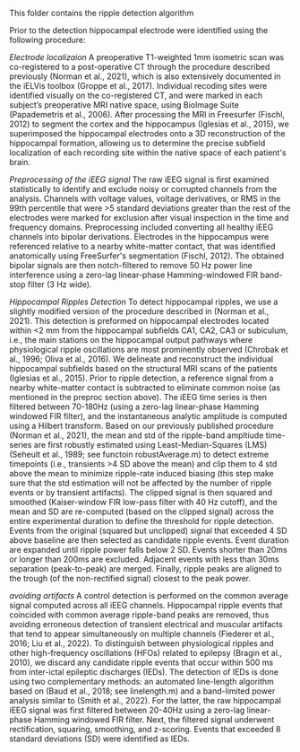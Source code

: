 This folder contains the ripple detection algorithm

Prior to the detection hippocampal electrode were identified using the following procedure:

*Electrode localizaion*
A preoperative T1-weighted 1mm isometric scan was co-registered to a post-operative CT through the procedure described previously (Norman et al., 2021), which is also extensively documented in the iELVis toolbox (Groppe et al., 2017). Individual recoding sites were identified visually on the co-registered CT, and were marked in each subject’s preoperative MRI native space, using BioImage Suite (Papademetris et al., 2006). After processing the MRI in Freesurfer (Fischl, 2012) to segment the cortex and the hippocampus (Iglesias et al., 2015), we superimposed the hippocampal electrodes onto a 3D reconstruction of the hippocampal formation, allowing us to determine the precise subfield localization of each recording site within the native space of each patient's brain.

*Preprocessing of the iEEG signal* 
The raw iEEG signal is first examined statistically to identify and exclude noisy or corrupted channels from the analysis. Channels with voltage values, voltage derivatives, or RMS in the 99th percentile that were >5 standard deviations greater than the rest of the electrodes were marked for exclusion after visual inspection in the time and frequency domains. Preprocessing included converting all healthy iEEG channels into bipolar derivations. Electrodes in the hippocampus were referenced relative to a nearby white-matter contact, that was identified anatomically using FreeSurfer's segmentation (Fischl, 2012). The obtained bipolar signals are then notch-filtered to remove 50 Hz power line interference using a zero-lag linear-phase Hamming-windowed FIR band-stop filter (3 Hz wide).

*Hippocampal Ripples Detection* 
To detect hippocampal ripples, we use a slightly modified version of the procedure described in (Norman et al., 2021). 
This detection is preformed on hippocampal electrodes located within <2 mm from the hippocampal subfields CA1, CA2, CA3 or subiculum, i.e., the main stations on the hippocampal output pathways where physiological ripple oscillations are most prominently observed (Chrobak et al., 1996; Oliva et al., 2016). We delineate and reconstruct the individual hippocampal subfields based on the structural MRI scans of the patients (Iglesias et al., 2015). Prior to ripple detection, a reference signal from a nearby white-matter contact is subtracted to eliminate common noise (as mentioned in the preproc section above). The iEEG time series is then filtered between 70-180Hz (using a zero-lag linear-phase Hamming windowed FIR filter), and the instantaneous analytic amplitude is computed using a Hilbert transform.  Based on our previously published procedure (Norman et al., 2021), the mean and std of the ripple-band ampltiude time-series are first robustly estimated using Least-Median-Squares (LMS) (Seheult et al., 1989; see functoin robustAverage.m) to detect extreme timepoints (i.e., transients >4 SD above the mean) and clip them to 4 std above the mean to minimize ripple-rate induced biasing (this step make sure that the std estimation will not be affected by the number of ripple events or by transient artifacts). The clipped signal is then squared and smoothed (Kaiser-window FIR low-pass filter with 40 Hz cutoff), and the mean and SD are re-computed (based on the clipped signal) across the entire experimental duration to define the threshold for ripple detection. Events from the original (squared but unclipped) signal that exceeded 4 SD above baseline are then selected as candidate ripple events. Event duration are expanded until ripple power falls below 2 SD. Events shorter than 20ms or longer than 200ms are excluded. Adjacent events with less than 30ms separation (peak-to-peak) are merged. Finally, ripple peaks are aligned to the trough (of the non-rectified signal) closest to the peak power.

*avoiding artifacts*
A control detection is performed on the common average signal computed across all iEEG channels. Hippocampal ripple events that coincided with common average ripple-band peaks are removed, thus avoiding erroneous detection of transient electrical and muscular artifacts that tend to appear simultaneously on multiple channels (Fiederer et al., 2016; Liu et al., 2022). 
To distinguish between physiological ripples and other high-frequency oscillations (HFOs) related to epilepsy (Bragin et al., 2010), we discard any candidate ripple events that occur within 500 ms from inter-ictal epileptic discharges (IEDs). The detection of IEDs is done using two complementary methods: an automated line-length algorithm based on (Baud et al., 2018; see linelength.m) and a band-limited power analysis similar to (Smith et al., 2022). For the latter, the raw hippocampal iEEG signal was first filtered between 20-40Hz using a zero-lag linear-phase Hamming windowed FIR filter. Next, the filtered signal underwent rectification, squaring, smoothing, and z-scoring. Events that exceeded 8 standard deviations (SD) were identified as IEDs. 
